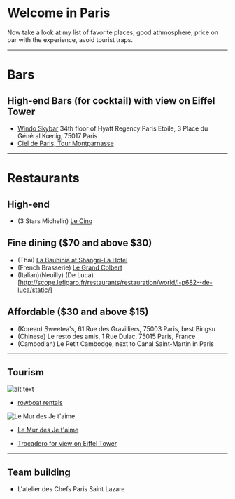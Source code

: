 # Welcome in Paris

Now take a look at my list of favorite places, good athmosphere, price on par with the experience, avoid tourist traps.

---

# Bars

## High-end Bars (for cocktail) with view on Eiffel Tower

* [Windo Skybar](https://www.windoparis.com/) 34th floor of Hyatt Regency Paris Etoile, 3 Place du Général Kœnig, 75017 Paris
* [Ciel de Paris, Tour Montparnasse](http://www.cieldeparis.com/fr/le-bar.html)

---

# Restaurants

## High-end

* (3 Stars Michelin) [Le Cinq](http://www.restaurant-lecinq.com/en/)

## Fine dining ($70 and above $30)

* (Thai) [La Bauhinia at Shangri-La Hotel](http://www.shangri-la.com/fr/paris/shangrila/dining/restaurants/la-bauhinia/)
* (French Brasserie) [Le Grand Colbert](https://www.legrandcolbert.fr/index.php/fr/carte)
* (Italian)(Neuilly) (De Luca)[http://scope.lefigaro.fr/restaurants/restauration/world/l-p682--de-luca/static/]

## Affordable ($30 and above $15)

* (Korean) Sweetea's, 61 Rue des Gravilliers, 75003 Paris, best Bingsu
* (Chinese) Le resto des amis, 1 Rue Dulac, 75015 Paris, France
* (Cambodian) Le Petit Cambodge, next to Canal Saint-Martin in Paris

---

## Tourism

![alt text](https://www.parisinfo.com/var/otcp/sites/images/media/1.-photos/01.-ambiance-630-x-405/bois-de-vincennes-barque-630x405-c-otcp-amelie-dupont-111-25/26601-1-fre-FR/Bois-de-Vincennes-barque-630x405-C-OTCP-Amelie-Dupont-111-25.jpg)

* [rowboat rentals](https://www.parisinfo.com/transports/73429/Location-de-barques-du-lac-Daumesnil)

![Le Mur des Je t'aime](https://upload.wikimedia.org/wikipedia/commons/thumb/5/56/Le_mur_des_je_t%27aime%2C_Paris_26_August_2013.jpg/800px-Le_mur_des_je_t%27aime%2C_Paris_26_August_2013.jpg)

* [Le Mur des Je t'aime](https://www.google.com/maps/place/Le+Mur+des+Je+t'aime/@48.8847958,2.3386006,15z/data=!4m5!3m4!1s0x0:0x641930356f5c6782!8m2!3d48.8847958!4d2.3386006)

* [Trocadero for view on Eiffel Tower](https://en.wikipedia.org/wiki/Trocad%C3%A9ro)

---

## Team building

* L'atelier des Chefs Paris Saint Lazare
